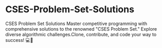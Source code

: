 # CSES-Problem-Set-Solutions
CSES Problem Set Solutions  Master competitive programming with comprehensive solutions to the renowned "CSES Problem Set." Explore diverse algorithmic challenges.Clone, contribute, and code your way to success! 💻🚀
